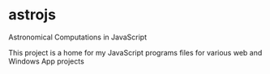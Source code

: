 astrojs
=======

Astronomical Computations in JavaScript

This project is a home for my JavaScript programs files for various web and Windows App projects
